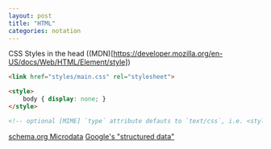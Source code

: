 ```yaml
---
layout: post
title: "HTML"
categories: notation
---
```


CSS Styles in the head ((MDN)[https://developer.mozilla.org/en-US/docs/Web/HTML/Element/style])

```html
<link href="styles/main.css" rel="stylesheet">

<style>
    body { display: none; }
</style>

<!-- optional [MIME] `type` attribute defauts to `text/css`, i.e. <style type="text/css" /> -->
```

[schema.org Microdata](http://schema.org/docs/gs.html)
[Google's "structured data"](https://developers.google.com/search/docs/guides/intro-structured-data?rd=1)
